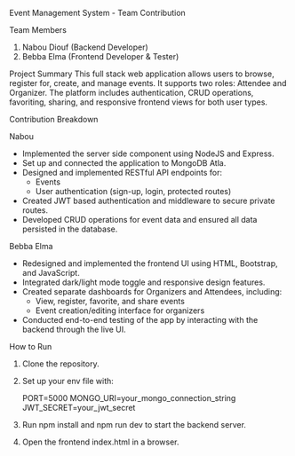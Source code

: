 Event Management System - Team Contribution 

Team Members
1. Nabou Diouf (Backend Developer)
2. Bebba Elma (Frontend Developer & Tester)

Project Summary
This full stack web application allows users to browse, register for, create, and manage events. It supports two roles: Attendee and Organizer. The platform includes authentication, CRUD operations, favoriting, sharing, and responsive frontend views for both user types.

Contribution Breakdown

Nabou 
- Implemented the server side component using NodeJS and Express.
- Set up and connected the application to MongoDB Atla.
- Designed and implemented RESTful API endpoints for:
  - Events
  - User authentication (sign-up, login, protected routes)
- Created JWT based authentication and middleware to secure private routes.
- Developed CRUD operations for event data and ensured all data persisted in the database.

Bebba Elma
- Redesigned and implemented the frontend UI using HTML, Bootstrap, and JavaScript.
- Integrated dark/light mode toggle and responsive design features.
- Created separate dashboards for Organizers and Attendees, including:
  - View, register, favorite, and share events
  - Event creation/editing interface for organizers
- Conducted end-to-end testing of the app by interacting with the backend through the live UI.


How to Run
1. Clone the repository.
2. Set up your env file with:

   PORT=5000
   MONGO_URI=your_mongo_connection_string
   JWT_SECRET=your_jwt_secret

3. Run npm install and npm run dev to start the backend server.
4. Open the frontend index.html in a browser.

